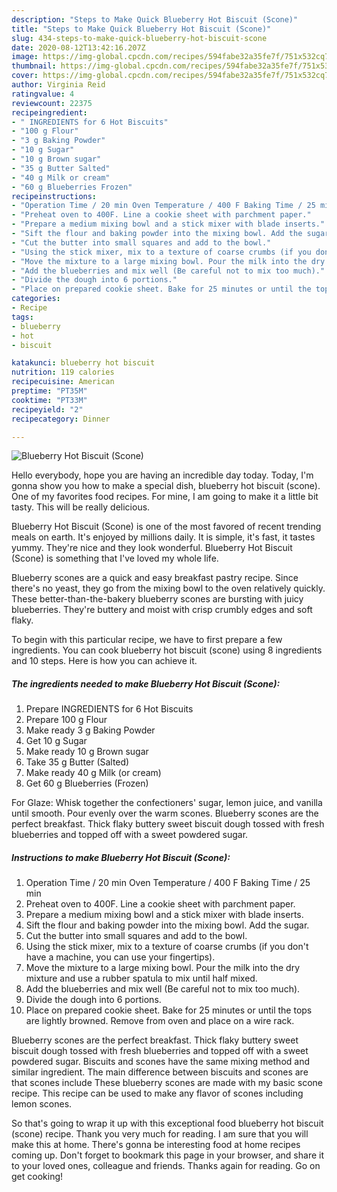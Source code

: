 ```yaml
---
description: "Steps to Make Quick Blueberry Hot Biscuit (Scone)"
title: "Steps to Make Quick Blueberry Hot Biscuit (Scone)"
slug: 434-steps-to-make-quick-blueberry-hot-biscuit-scone
date: 2020-08-12T13:42:16.207Z
image: https://img-global.cpcdn.com/recipes/594fabe32a35fe7f/751x532cq70/blueberry-hot-biscuit-scone-recipe-main-photo.jpg
thumbnail: https://img-global.cpcdn.com/recipes/594fabe32a35fe7f/751x532cq70/blueberry-hot-biscuit-scone-recipe-main-photo.jpg
cover: https://img-global.cpcdn.com/recipes/594fabe32a35fe7f/751x532cq70/blueberry-hot-biscuit-scone-recipe-main-photo.jpg
author: Virginia Reid
ratingvalue: 4
reviewcount: 22375
recipeingredient:
- " INGREDIENTS for 6 Hot Biscuits"
- "100 g Flour"
- "3 g Baking Powder"
- "10 g Sugar"
- "10 g Brown sugar"
- "35 g Butter Salted"
- "40 g Milk or cream"
- "60 g Blueberries Frozen"
recipeinstructions:
- "Operation Time / 20 min Oven Temperature / 400 F Baking Time / 25 min"
- "Preheat oven to 400F. Line a cookie sheet with parchment paper."
- "Prepare a medium mixing bowl and a stick mixer with blade inserts."
- "Sift the flour and baking powder into the mixing bowl. Add the sugar."
- "Cut the butter into small squares and add to the bowl."
- "Using the stick mixer, mix to a texture of coarse crumbs (if you don&#39;t have a machine, you can use your fingertips)."
- "Move the mixture to a large mixing bowl. Pour the milk into the dry mixture and use a rubber spatula to mix until half mixed."
- "Add the blueberries and mix well (Be careful not to mix too much)."
- "Divide the dough into 6 portions."
- "Place on prepared cookie sheet. Bake for 25 minutes or until the tops are lightly browned. Remove from oven and place on a wire rack."
categories:
- Recipe
tags:
- blueberry
- hot
- biscuit

katakunci: blueberry hot biscuit 
nutrition: 119 calories
recipecuisine: American
preptime: "PT35M"
cooktime: "PT33M"
recipeyield: "2"
recipecategory: Dinner

---
```



![Blueberry Hot Biscuit (Scone)](https://img-global.cpcdn.com/recipes/594fabe32a35fe7f/751x532cq70/blueberry-hot-biscuit-scone-recipe-main-photo.jpg)

Hello everybody, hope you are having an incredible day today. Today, I'm gonna show you how to make a special dish, blueberry hot biscuit (scone). One of my favorites food recipes. For mine, I am going to make it a little bit tasty. This will be really delicious.

Blueberry Hot Biscuit (Scone) is one of the most favored of recent trending meals on earth. It's enjoyed by millions daily. It is simple, it's fast, it tastes yummy. They're nice and they look wonderful. Blueberry Hot Biscuit (Scone) is something that I've loved my whole life.

Blueberry scones are a quick and easy breakfast pastry recipe. Since there&#39;s no yeast, they go from the mixing bowl to the oven relatively quickly. These better-than-the-bakery blueberry scones are bursting with juicy blueberries. They&#39;re buttery and moist with crisp crumbly edges and soft flaky.


To begin with this particular recipe, we have to first prepare a few ingredients. You can cook blueberry hot biscuit (scone) using 8 ingredients and 10 steps. Here is how you can achieve it.

<!--inarticleads1-->

##### The ingredients needed to make Blueberry Hot Biscuit (Scone):

1. Prepare  INGREDIENTS for 6 Hot Biscuits
1. Prepare 100 g Flour
1. Make ready 3 g Baking Powder
1. Get 10 g Sugar
1. Make ready 10 g Brown sugar
1. Take 35 g Butter (Salted)
1. Make ready 40 g Milk (or cream)
1. Get 60 g Blueberries (Frozen)


For Glaze: Whisk together the confectioners&#39; sugar, lemon juice, and vanilla until smooth. Pour evenly over the warm scones. Blueberry scones are the perfect breakfast. Thick flaky buttery sweet biscuit dough tossed with fresh blueberries and topped off with a sweet powdered sugar. 

<!--inarticleads2-->

##### Instructions to make Blueberry Hot Biscuit (Scone):

1. Operation Time / 20 min Oven Temperature / 400 F Baking Time / 25 min
1. Preheat oven to 400F. Line a cookie sheet with parchment paper.
1. Prepare a medium mixing bowl and a stick mixer with blade inserts.
1. Sift the flour and baking powder into the mixing bowl. Add the sugar.
1. Cut the butter into small squares and add to the bowl.
1. Using the stick mixer, mix to a texture of coarse crumbs (if you don&#39;t have a machine, you can use your fingertips).
1. Move the mixture to a large mixing bowl. Pour the milk into the dry mixture and use a rubber spatula to mix until half mixed.
1. Add the blueberries and mix well (Be careful not to mix too much).
1. Divide the dough into 6 portions.
1. Place on prepared cookie sheet. Bake for 25 minutes or until the tops are lightly browned. Remove from oven and place on a wire rack.


Blueberry scones are the perfect breakfast. Thick flaky buttery sweet biscuit dough tossed with fresh blueberries and topped off with a sweet powdered sugar. Biscuits and scones have the same mixing method and similar ingredient. The main difference between biscuits and scones are that scones include These blueberry scones are made with my basic scone recipe. This recipe can be used to make any flavor of scones including lemon scones. 

So that's going to wrap it up with this exceptional food blueberry hot biscuit (scone) recipe. Thank you very much for reading. I am sure that you will make this at home. There's gonna be interesting food at home recipes coming up. Don't forget to bookmark this page in your browser, and share it to your loved ones, colleague and friends. Thanks again for reading. Go on get cooking!
